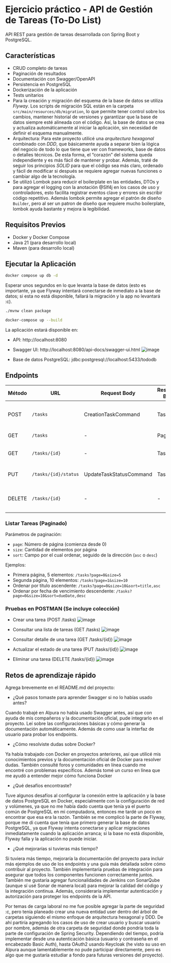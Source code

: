 # Ejercicio práctico - API de Gestión de Tareas (To-Do List)

API REST para gestión de tareas desarrollada con Spring Boot y PostgreSQL.

## Características

- CRUD completo de tareas
- Paginación de resultados
- Documentación con Swagger/OpenAPI
- Persistencia en PostgreSQL
- Dockerización de la aplicación
- Tests unitarios
- Para la creación y migración del esquema de la base de datos se utiliza *Flyway*. Los scripts de migración SQL están en la carpeta `src/main/resources/db/migration`, lo que permite tener control sobre los cambios, mantener historial de versiones y garantizar que la base de datos siempre esté alineada con el código. Así, la base de datos se crea y actualiza automáticamente al iniciar la aplicación, sin necesidad de definir el esquema manualmente.
- Arquitectura: Para este proyecto utilicé una *arquitectura hexagonal* combinado con *DDD*, que básicamente ayuda a separar bien la lógica del negocio de todo lo que tiene que ver con frameworks, base de datos o detalles técnicos.
  De esta forma, el “corazón” del sistema queda independiente y es más fácil de mantener y probar. Además, traté de seguir los principios *SOLID* para que el código sea más claro, ordenado y fácil de modificar si después se requiere agregar nuevas funciones o cambiar algo de la tecnología.
- Se utilizó Lombok para reducir el boilerplate en las entidades, DTOs y para agregar el logging con la anotación @Slf4j en los casos de uso y controladores, esto facilita registrar eventos clave y errores sin escribir código repetitivo. Además lombok permite agregar el patrón de diseño `Builder`, pero al ser un patron de diseño que requiere mucho boilerplate, lombok ayuda bastante y mejora la legibilidad.

## Requisitos Previos

- Docker y Docker Compose
- Java 21 (para desarrollo local)
- Maven (para desarrollo local)

## Ejecutar la Aplicación

```bash
docker compose up db -d
```
Esperar unos segundos en lo que levanta la base de datos (esto es importante, ya que Flyway intentará conectarse de inmediato a la base de datos; si esta no está disponible, fallará la migración y la app no levantará :c).

```bash
./mvnw clean package
```

```bash
docker-compose up --build
```

La aplicación estará disponible en:
- API: http://localhost:8080
- Swagger UI: http://localhost:8080/api-docs/swagger-ui.html
![image](https://github.com/user-attachments/assets/189cf7b7-a792-47bf-bdde-9b313544b15f)

- Base de datos PostgreSQL: jdbc:postgresql://localhost:5433/tododb

## Endpoints

| Método | URL                  | Request Body              | Response Body          | Códigos HTTP               | Descripción                       |
|--------|----------------------|---------------------------|------------------------|----------------------------|-----------------------------------|
| POST   | `/tasks`             | CreationTaskCommand       | Task                   | 201 (Created), 400 (Bad Request) | Crear tarea                      |
| GET    | `/tasks`             | -                         | Page<Task>             | 200 (OK)                   | Listar tareas (paginado)          |
| GET    | `/tasks/{id}`        | -                         | Task                   | 200 (OK), 404 (Not Found)  | Obtener tarea por ID              |
| PUT    | `/tasks/{id}/status` | UpdateTaskStatusCommand   | Task                   | 200 (OK), 404 (Not Found)  | Actualizar estado de tarea        |
| DELETE | `/tasks/{id}`        | -                         | -                      | 204 (No Content), 404 (Not Found) | Eliminar tarea               |

### Listar Tareas (Paginado)

Parámetros de paginación:
- `page`: Número de página (comienza desde 0)
- `size`: Cantidad de elementos por página
- `sort`: Campo por el cual ordenar, seguido de la dirección (`asc` o `desc`)

Ejemplos:
- Primera página, 5 elementos: `/tasks?page=0&size=5`
- Segunda página, 10 elementos: `/tasks?page=1&size=10`
- Ordenar por título ascendente: `/tasks?page=0&size=10&sort=title,asc`
- Ordenar por fecha de vencimiento descendente: `/tasks?page=0&size=10&sort=dueDate,desc`

### Pruebas en POSTMAN (Se incluye colección)

- Crear una tarea (POST /tasks)
  ![image](https://github.com/user-attachments/assets/11c41a03-4a8a-46d3-809c-637e0e93e2e3)

- Consultar una lista de tareas (GET /tasks)
  ![image](https://github.com/user-attachments/assets/248daab8-9e26-4927-96b0-920fb984f114)

- Consultar detalle de una tarea (GET /tasks/{id})
  ![image](https://github.com/user-attachments/assets/d88657eb-71e6-4828-9440-64529433715b)

- Actualizar el estado de una tarea (PUT /tasks/{id})
  ![image](https://github.com/user-attachments/assets/15eb2c0c-ee1f-43b6-b36e-709948c13d88)

- Eliminar una tarea (DELETE /tasks/{id})
  ![image](https://github.com/user-attachments/assets/88a9be23-6a94-47f4-950b-f6343072a230)


## Retos de aprendizaje rápido

Agrega brevemente en el README.md del proyecto:
- ¿Qué pasos tomaste para aprender Swagger si no lo habías usado antes?
  
Cuando trabajé en Alpura no había usado Swagger antes, así que con ayuda de mis compañeros y la documentación oficial, pude integrarlo en el proyecto. Leí sobre las configuraciones básicas y cómo generar la documentación automáticamente. Además de como usar la interfaz de usuario para probar los endpoints.
- ¿Cómo resolviste dudas sobre Docker?

Ya había trabajado con Docker en proyectos anteriores, así que utilicé mis conocimientos previos y la documentación oficial de Docker para resolver dudas. También consulté foros y comunidades en línea cuando me encontré con problemas específicos. 
Además tomé un curso en línea que me ayudó a entender mejor cómo funciona Docker 
- ¿Qué desafíos encontraste?

Tuve algunos desafíos al configurar la conexión entre la aplicación y la base de datos PostgreSQL en Docker, especialmente con la configuración de red y volúmenes, ya que no me había dado cuenta que tenía ya el puerto común de PostgreSQL en mi computadora, entonces me tardé un poco en encontrar que esa era la razón.
También se me complicó la parte de Flyway, porque me di cuenta que tenía que primero generar la base de datos PostgreSQL, ya que Flyway intenta conectarse y aplicar migraciones inmediatamente cuando la aplicación arranca; si la base no está disponible, Flyway falla y la aplicación no puede iniciar.
- ¿Qué mejorarías si tuvieras más tiempo?

Si tuviera más tiempo, mejoraría la documentación del proyecto para incluir más ejemplos de uso de los endpoints y una guía más detallada sobre cómo contribuir al proyecto. También implementaría pruebas de integración para asegurar que todos los componentes funcionen correctamente juntos. También me gustaría agregar funcionalidades de Jenkins con SonarQube (aunque sí usé Sonar de manera local) para mejorar la calidad del código y la integración continua.
Además, consideraría implementar autenticación y autorización para proteger los endpoints de la API.

Por temas de carga laboral no me fue posible agregar la parte de seguridad :c, pero tenía planeado crear una nueva entidad user dentro del árbol de carpetas siguiendo el mismo enfoque de arquitectura hexagonal y DDD.
De ahí partiría agregando los casos de uso de crear usuario y buscar usuario por nombre, además de otra carpeta de seguridad donde pondría toda la parte de configuración de Spring Security.
Dependiendo del tiempo, podría implementar desde una autenticación básica (usuario y contraseña en el encabezado Basic Auth), hasta OAuth2 usando Keycloak (he visto su uso en Alpura aunque lamentablemente no pude participar directamente, pero es algo que me gustaría estudiar a fondo para futuras versiones del proyecto).
